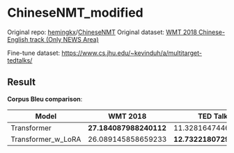 # ChineseNMT_modified

Original repo: [hemingkx](https://github.com/hemingkx)/[ChineseNMT](https://github.com/hemingkx/ChineseNMT)
Original dataset: [WMT 2018 Chinese-English track (Only NEWS Area)](https://github.com/hemingkx/ChineseNMT/tree/master/data/json)

Fine-tune dataset: https://www.cs.jhu.edu/~kevinduh/a/multitarget-tedtalks/

## Result

**Corpus Bleu comparison**:

| Model              | WMT 2018               | TED Talk               |
| ------------------ | ---------------------- | ---------------------- |
| Transformer        | **27.184087988240112** | 11.328164744670644     |
| Transformer_w_LoRA | 26.089145858659233     | **12.732218072957036** |